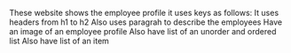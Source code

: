 These website shows the employee profile it uses keys as follows:
It uses headers from h1 to h2
Also uses paragrah to describe the employees
Have an image of an employee profile
Also have list of an unorder and ordered list
Also have list of an item